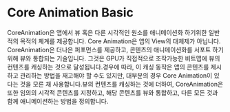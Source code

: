 # Core Animation Basic
CoreAnimation은 앱에서 뷰 혹은 다른 시각적인 원소를 애니메이션화 하기위한 일반적의 목적의 체계를 제공합니다. Core Animation은 앱의 View의 대체제가 아닙니다. CoreAnimation은 더나은 퍼포먼스를 제공하고, 콘텐츠의 애니메이션화를 서포트 하기위해 뷰와 통합되는 기술입니다. 그것은 GPU가 직접적으로 조작가능한 비트맵에 뷰의 컨텐츠를 캐싱하는 것으로 달성됩니다.경우에 따라, 이 캐싱 동작은 앱의 콘텐츠를 제시하고 관리하는 방법을 재고해야 할 수도 있지만, 대부분의 경우 Core Animation이 있다는 것을 모른 채 사용합니다.뷰의 컨텐츠를 캐싱하는 것에 더하여, CoreAnimation은 또한 임의의 시각적 콘텐츠를 지정하고, 해당 콘텐츠를 뷰와 통합하고, 다른 모든 것과 함께 애니메이션하는 방법을 정의합니다.
